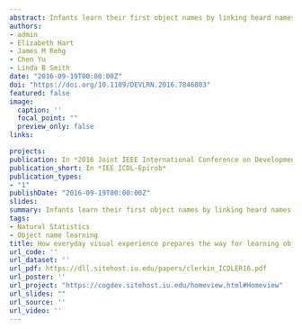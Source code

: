 ```yaml
---
abstract: Infants learn their first object names by linking heard names to scenes. A core theoretical problem is how infants select the right referent from cluttered and ambiguous scenes. Here we show how the distributional properties of objects in young infants' visual experiences may help solve this core problem in early word learning. Infant perspective scenes of mealtimes were collected using head cameras worn by 9-month-old infants (147 mealtimes from 8 infants). The frequency distribution of objects was extremely skewed with the most frequent visual objects corresponding to the normatively first learned object names in English.
authors:
- admin
- Elizabeth Hart
- James M Rehg
- Chen Yu
- Linda B Smith
date: "2016-09-19T00:00:00Z"
doi: "https://doi.org/10.1109/DEVLRN.2016.7846803"
featured: false
image:
  caption: ''
  focal_point: ""
  preview_only: false
links:

projects:
publication: In *2016 Joint IEEE International Conference on Development and Learning and Epigenetic Robotics (ICDL-EpiRob)*
publication_short: In *IEE ICDL-Epirob*
publication_types:
- "1"
publishDate: "2016-09-19T00:00:00Z"
slides: 
summary: Infants learn their first object names by linking heard names to scenes. A core theoretical problem is how infants select the right referent from cluttered and ambiguous scenes. Here we show how the distributional properties of objects in young infants' visual experiences may help solve this core problem in early word learning. Infant perspective scenes of mealtimes were collected using head cameras worn by 9-month-old infants (147 mealtimes from 8 infants). The frequency distribution of objects was extremely skewed with the most frequent visual objects corresponding to the normatively first learned object names in English.
tags:
- Natural Statistics
- Object name learning
title: How everyday visual experience prepares the way for learning object names
url_code: ''
url_dataset: ''
url_pdf: https://dll.sitehost.iu.edu/papers/clerkin_ICDLER16.pdf
url_poster: ''
url_project: "https://cogdev.sitehost.iu.edu/homeview.html#Homeview"
url_slides: ""
url_source: ''
url_video: ''
---
```

